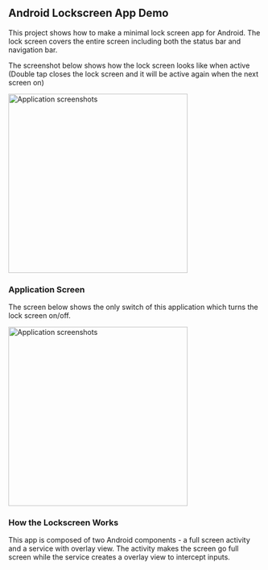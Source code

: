 ## Android Lockscreen App Demo
This project shows how to make a minimal lock screen app for Android. The lock screen covers the entire screen including both the status bar and navigation bar.

The screenshot below shows how the lock screen looks like when active (Double tap closes the lock screen and it will be active again when the next screen on)

<img src="/../screenshots/doc/screenshots/screen02.png?raw=true" alt="Application screenshots" width="356px"/>

### Application Screen
The screen below shows the only switch of this application which turns the lock screen on/off.

<img src="/../screenshots/doc/screenshots/screen01.png?raw=true" alt="Application screenshots" width="356px"/>

### How the Lockscreen Works
This app is composed of two Android components - a full screen activity and a service with overlay view. The activity makes the screen go full screen while the service creates a overlay view to intercept inputs.
